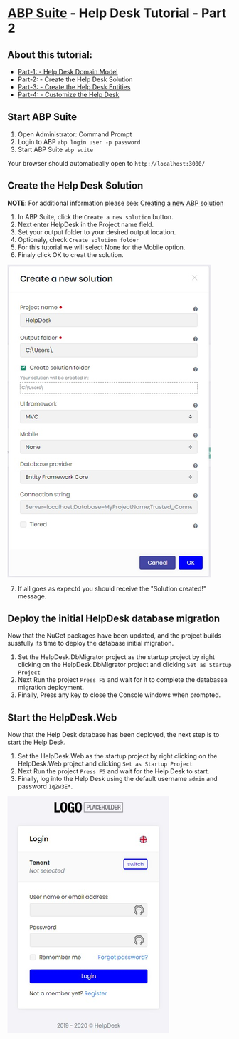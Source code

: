 # [ABP Suite](https://commercial.abp.io/tools/suite) - Help Desk Tutorial - Part 2

## About this tutorial:

- [Part-1: - Help Desk Domain Model](Part1-HelpDeskDomainModel.md) 
- Part-2: - Create the Help Desk Solution
- [Part-3: - Create the Help Desk Entities](Part3-MVC-CreateHelpDeskEntities.md)
- [Part-4: - Customize the Help Desk](Part4-MVC-CustomizeHelpDesk.md)

## Start ABP Suite

1. Open Administrator: Command Prompt
2. Login to ABP ```abp login user -p password```
3. Start ABP Suite ```abp suite```

Your browser should automatically open to ```http://localhost:3000/```

## Create the Help Desk Solution

**NOTE**: For additional information please see: [Creating a new ABP solution](https://docs.abp.io/en/commercial/latest/abp-suite/create-solution)

1. In ABP Suite, click the ```Create a new solution``` button.
2. Next enter HelpDesk in the Project name field.
3. Set your output folder to your desired output location.
4. Optionaly, check ```Create solution folder```
5. For this tutorial we will select None for the Mobile option.
6. Finaly click OK to creat the solution.

![Create a new solution](CreateHelpDeskSolution.jpg)

7. If all goes as expectd you should receive the "Solution created!" message.

## Deploy the initial HelpDesk database migration

Now that the NuGet packages have been updated, and the project builds sussfully its time to deploy the database initial migration.

1. Set the HelpDesk.DbMigrator project as the startup project by right clicking on the HelpDesk.DbMigrator project and clicking ```Set as Startup Project``` 
2. Next Run the project ```Press F5``` and wait for it to complete the databasea migration deployment.
3. Finally, Press any key to close the Console windows when prompted.

## Start the HelpDesk.Web

Now that the Help Desk database has been deployed, the next step is to start the Help Desk.

1. Set the HelpDesk.Web as the startup project by right clicking on the HelpDesk.Web project and clicking ```Set as Startup Project``` 
2. Next Run the project ```Press F5``` and wait for the Help Desk to start.
3. Finally, log into the Help Desk using the default username ```admin``` and password ```1q2w3E*```.

![HelpDeskLoging](HelpDeskLogin.jpg)





